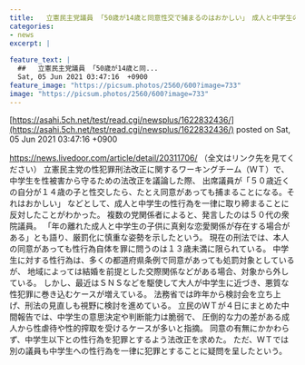 ```yaml
---
title:   立憲民主党議員 「50歳が14歳と同意性交で捕まるのはおかしい」　成人と中学生の性行為の厳罰化に反対表明か  
categories:
- news
excerpt: |
  
feature_text: |
  ##   立憲民主党議員 「50歳が14歳と同...
  Sat, 05 Jun 2021 03:47:16  +0900
feature_image: "https://picsum.photos/2560/600?image=733"
image: "https://picsum.photos/2560/600?image=733"
---
```


[https://asahi.5ch.net/test/read.cgi/newsplus/1622832436/](https://asahi.5ch.net/test/read.cgi/newsplus/1622832436/)
posted on Sat, 05 Jun 2021 03:47:16  +0900

<!--more-->

https://news.livedoor.com/article/detail/20311706/ （全文はリンク先を見てください） 立憲民主党の性犯罪刑法改正に関するワーキングチーム（ＷＴ）で、 中学生を性被害から守るための法改正を議論した際、 出席議員が「５０歳近くの自分が１４歳の子と性交したら、たとえ同意があっても捕まることになる。それはおかしい」 などとして、成人と中学生の性行為を一律に取り締まることに反対したことがわかった。 複数の党関係者によると、発言したのは５０代の衆院議員。 「年の離れた成人と中学生の子供に真剣な恋愛関係が存在する場合がある」とも語り、厳罰化に慎重な姿勢を示したという。 現在の刑法では、本人の同意があっても性行為自体を罪に問うのは１３歳未満に限られている。 中学生に対する性行為は、多くの都道府県条例で同意があっても処罰対象としているが、 地域によっては結婚を前提とした交際関係などがある場合、対象から外している。 しかし、最近はＳＮＳなどを駆使して大人が中学生に近づき、悪質な性犯罪に巻き込むケースが増えている。 法務省では昨年から検討会を立ち上げ、刑法の見直しも視野に検討を進めている。 立民のＷＴが４日にまとめた中間報告では、中学生の意思決定や判断能力は脆弱で、 圧倒的な力の差がある成人から性虐待や性的搾取を受けるケースが多いと指摘。 同意の有無にかかわらず、中学生以下との性行為を犯罪とするよう法改正を求めた。 ただ、ＷＴでは別の議員も中学生への性行為を一律に犯罪とすることに疑問を呈したという。

